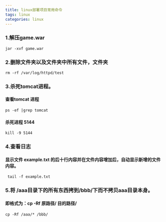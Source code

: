 ```yaml
---
title: linux部署项目常用命令
tags: linux
categories: linux
---
```



### 1.解压game.war

```
jar -xvf game.war
```
### 2.删除文件夹以及文件夹中所有文件，文件夹

```
rm -rf /var/log/httpd/test
```
<!-- more --> 
### 3.杀死tomcat进程。
#### 查看tomcat 进程

```
ps -ef |grep tomcat
```
#### 杀死进程 5144
```
kill -9 5144
```
### 4.查看日志

#### 显示文件 example.txt 的后十行内容并在文件内容增加后，自动显示新增的文件内容。
```
 tail -f example.txt
```
### 5.将 /aaa目录下的所有东西拷到/bbb/下而不拷贝aaa目录本身。
#### 即格式为：cp -Rf 原路径/ 目的路径/
```
cp -Rf /aaa/* /bbb/
```
